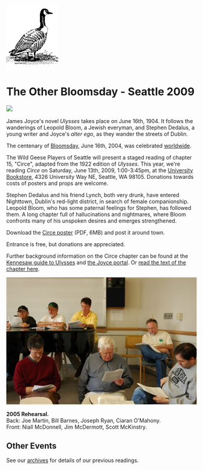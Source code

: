 [![[Goose]](../../images/goose.gif)](../../index.html)

The Other Bloomsday - Seattle 2009
==================================

[![](../../Circe1-Poster/Circe1-Poster-300.jpg)](../../Circe1-Poster/Circe1-Poster-8.5x11.pdf "Circe Poster")

James Joyce's novel *Ulysses* takes place on June 16th, 1904. It follows
the wanderings of Leopold Bloom, a Jewish everyman, and Stephen Dedalus,
a young writer and Joyce's *alter ego*, as they wander the streets of
Dublin.

The centenary of [Bloomsday](http://en.wikipedia.org/wiki/Bloomsday),
June 16th, 2004, was celebrated
[worldwide](http://www.rejoycedublin2004.com "ReJoyce Dublin 2004").

The Wild Geese Players of Seattle will present a staged reading of
chapter 15, "Circe", adapted from the 1922 edition of *Ulysses*. This
year, we're reading *Circe* on Saturday, June 13th, 2009, 1:00-3:45pm,
at the [University Bookstore](http://www.bookstore.washington.edu/),
4326 University Way NE, Seattle, WA 98105. Donations towards costs of
posters and props are welcome.

Stephen Dedalus and his friend Lynch, both very drunk, have entered
Nighttown, Dublin's red-light district, in search of female
companionship. Leopold Bloom, who has some paternal feelings for
Stephen, has followed them. A long chapter full of hallucinations and
nightmares, where Bloom confronts many of his unspoken desires and
emerges strengthened.

Download the [Circe
poster](../../Circe1-Poster/Circe1-Poster-8.5x11.pdf "Circe Poster")
(PDF, 6MB) and post it around town.

Entrance is free, but donations are appreciated.

Further background information on the Circe chapter can be found at the
[Kennesaw guide to
Ulysses](http://ksumail.kennesaw.edu/~mglosup/ulysses/circe.html) and
[the Joyce
portal](http://www.robotwisdom.com/jaj/ulysses/index.html#circe). Or
[read the text of the chapter
here](http://www.readprint.com/chapter-6376/James-Joyce).

![](../../images/2005-rehearsal.jpg "[2005 rehearsal]")

**2005 Rehearsal.**\
 Back: Joe Martin, Bill Barnes, Joseph Ryan, Ciaran O'Mahony.\
 Front: Niall McDonnell, Jim McDermott, Scott McKinstry.

Other Events
------------

See our [archives](../../archives.html) for details of our previous
readings.
